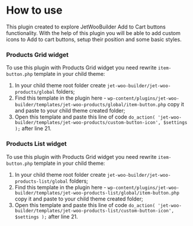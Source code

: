 # How to use
This plugin created to explore JetWooBuilder Add to Cart buttons functionality.
With the help of this plugin you will be able to add custom icons to Add to cart buttons,
setup their position and some basic styles.

### Products Grid widget
To use this plugin with Products Grid widget you need rewrite `item-button.php` template in your child theme:
1. In your child theme root folder create `jet-woo-builder/jet-woo-products/global` folders;
1. Find this template in the plugin here - `wp-content/plugins/jet-woo-builder/templates/jet-woo-products/global/item-button.php`
copy it and paste to your child theme created folder;
1. Open this template and paste this line of code `do_action( 'jet-woo-builder/templates/jet-woo-products/custom-button-icon', $settings );`
after line 21.

### Products List widget
To use this plugin with Products Grid widget you need rewrite `item-button.php` template in your child theme:
1. In your child theme root folder create `jet-woo-builder/jet-woo-products-list/global` folders;
1. Find this template in the plugin here - `wp-content/plugins/jet-woo-builder/templates/jet-woo-products-list/global/item-button.php`
   copy it and paste to your child theme created folder;
1. Open this template and paste this line of code `do_action( 'jet-woo-builder/templates/jet-woo-products-list/custom-button-icon', $settings );`
   after line 21.